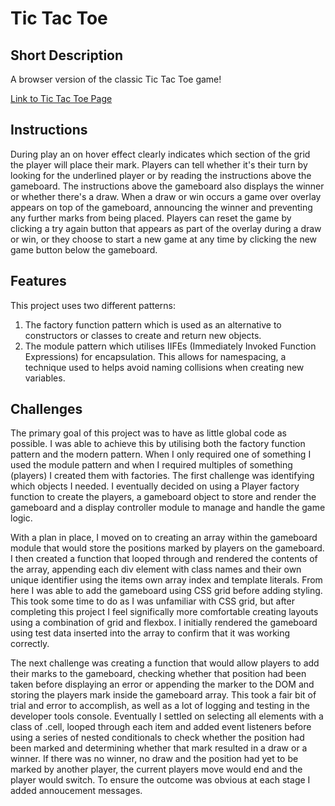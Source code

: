 # Tic Tac Toe

## Short Description

A browser version of the classic Tic Tac Toe game!

[Link to Tic Tac Toe Page](https://apwaite.github.io/tic-tac-toe/)

## Instructions

During play an on hover effect clearly indicates which section of the grid the player will place their mark. Players can tell whether it's their turn by looking for the underlined player or by reading the instructions above the gameboard. The instructions above the gameboard also displays the winner or whether there's a draw. When a draw or win occurs a game over overlay appears on top of the gameboard, announcing the winner and preventing any further marks from being placed. Players can reset the game by clicking a try again button that appears as part of the overlay during a draw or win, or they choose to start a new game at any time by clicking the new game button below the gameboard.

## Features

This project uses two different patterns:

1. The factory function pattern which is used as an alternative to constructors or classes to create and return new objects.
2. The module pattern which utilises IIFEs (Immediately Invoked Function Expressions) for encapsulation. This allows for namespacing, a technique used to helps avoid naming collisions when creating new variables.

## Challenges

The primary goal of this project was to have as little global code as possible. I was able to achieve this by utilising both the factory function pattern and the modern pattern. When I only required one of something I used the module pattern and when I required multiples of something (players) I created them with factories. The first challenge was identifying which objects I needed. I eventually decided on using a Player factory function to create the players, a gameboard object to store and render the gameboard and a display controller module to manage and handle the game logic.

With a plan in place, I moved on to creating an array within the gameboard module that would store the positions marked by players on the gameboard. I then created a function that looped through and rendered the contents of the array, appending each div element with class names and their own unique identifier using the items own array index and template literals. From here I was able to add the gameboard using CSS grid before adding styling. This took some time to do as I was unfamiliar with CSS grid, but after completing this project I feel significally more comfortable creating layouts using a combination of grid and flexbox. I initially rendered the gameboard using test data inserted into the array to confirm that it was working correctly.

The next challenge was creating a function that would allow players to add their marks to the gameboard, checking whether that position had been taken before displaying an error or appending the marker to the DOM and storing the players mark inside the gameboard array. This took a fair bit of trial and error to accomplish, as well as a lot of logging and testing in the developer tools console. Eventually I settled on selecting all elements with a class of .cell, looped through each item and added event listeners before using a series of nested conditionals to check whether the position had been marked and determining whether that mark resulted in a draw or a winner. If there was no winner, no draw and the position had yet to be marked by another player, the current players move would end and the player would switch. To ensure the outcome was obvious at each stage I added annoucement messages.
